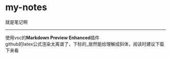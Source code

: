 # my-notes
就是笔记啊  
*****  
使用vsc的**Markdown Preview Enhanced**插件  
github的latex公式渲染太离谱了，下标的\_居然能给理解成斜体，阅读时建议下载下来看

